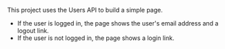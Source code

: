 This project uses the Users API to build a simple page.

- If the user is logged in, the page shows the user's email address and a
  logout link.
- If the user is not logged in, the page shows a login link.
